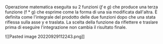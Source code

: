 Operazione matematica eseguita su 2 funzioni (*f* e *g*) che produce una terza funzione (f * g) che esprime come la forma di una sia modificata dall'altra.
È definita come l'integrale del prodotto delle due funzioni dopo che una stata riflessa sulla asse y e traslata. La scelta della funzione da riflettere e traslare prima di eseguire l'integrazione non cambia il risultato finale.

![[Pasted image 20220929112243.png]]
